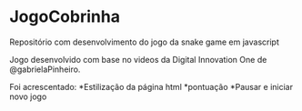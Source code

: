 # JogoCobrinha
Repositório com desenvolvimento do jogo da snake game em javascript

Jogo desenvolvido com base no videos da Digital Innovation One de @gabrielaPinheiro.

Foi acrescentado:
*Estilização da página html
*pontuação
*Pausar e iniciar novo jogo
